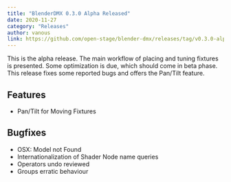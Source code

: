 ```yaml
---
title: "BlenderDMX 0.3.0 Alpha Released"
date: 2020-11-27
category: "Releases"
author: vanous
link: https://github.com/open-stage/blender-dmx/releases/tag/v0.3.0-alpha
---
```


This is the alpha release. The main workflow of placing and tuning fixtures is presented. Some optimization is due, which should come in beta phase.
This release fixes some reported bugs and offers the Pan/Tilt feature.

## Features
- Pan/Tilt for Moving Fixtures

## Bugfixes
- OSX: Model not Found
- Internationalization of Shader Node name queries
- Operators undo reviewed
- Groups erratic behaviour

